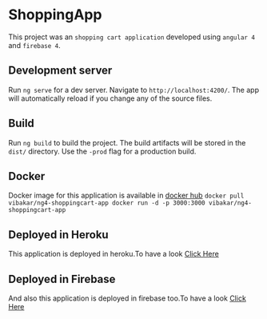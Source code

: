 # ShoppingApp

This project was an `shopping cart application` developed using `angular 4` and `firebase 4`.

## Development server

Run `ng serve` for a dev server. Navigate to `http://localhost:4200/`. The app will automatically reload if you change any of the source files.

## Build

Run `ng build` to build the project. The build artifacts will be stored in the `dist/` directory. Use the `-prod` flag for a production build.

## Docker

Docker image for this application is available in [docker hub](https://hub.docker.com/r/vibakar/ng4-shoppingcart-app/)
`docker pull vibakar/ng4-shoppingcart-app
 docker run -d -p 3000:3000 vibakar/ng4-shoppingcart-app`

## Deployed in Heroku

This application is deployed in heroku.To have a look [Click Here](https://ng4shoppingapp.herokuapp.com)

## Deployed in Firebase

And also this application is deployed in firebase too.To have a look [Click Here](https://shopping-app-d3e8b.firebaseapp.com)